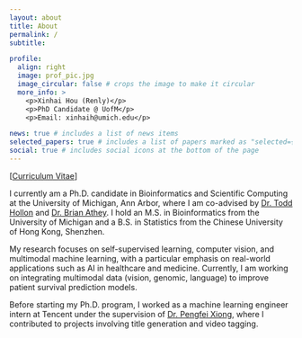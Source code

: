 ```yaml
---
layout: about
title: About
permalink: /
subtitle:  

profile:
  align: right
  image: prof_pic.jpg
  image_circular: false # crops the image to make it circular
  more_info: >
    <p>Xinhai Hou (Renly)</p>
    <p>PhD Candidate @ UofM</p>
    <p>Email: xinhaih@umich.edu</p>

news: true # includes a list of news items
selected_papers: true # includes a list of papers marked as "selected={true}"
social: true # includes social icons at the bottom of the page
---
```


[[Curriculum Vitae](../assets/pdf/xinhaihou_umich.pdf)]

I currently am a Ph.D. candidate in Bioinformatics and Scientific Computing at the University of Michigan, Ann Arbor, where I am co-advised by [Dr. Todd Hollon](https://scholar.google.com/citations?user=37OCG3gAAAAJ&hl=en) and [Dr. Brian Athey](https://medicine.umich.edu/dept/psychiatry/brian-d-athey-phd). I hold an M.S. in Bioinformatics from the University of Michigan and a B.S. in Statistics from the Chinese University of Hong Kong, Shenzhen.

My research focuses on self-supervised learning, computer vision, and multimodal machine learning, with a particular emphasis on real-world applications such as AI in healthcare and medicine. Currently, I am working on integrating multimodal data (vision, genomic, language) to improve patient survival prediction models.

Before starting my Ph.D. program, I worked as a machine learning engineer intern at Tencent under the supervision of [Dr. Pengfei Xiong](https://scholar.google.com/citations?user=ctLbu3IAAAAJ&hl=zh-CN), where I contributed to projects involving title generation and video tagging.
